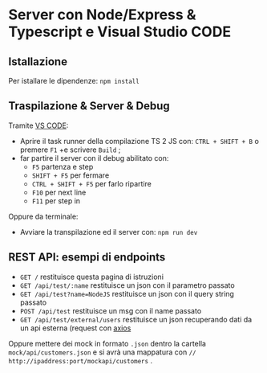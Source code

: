 # Server con Node/Express & Typescript e Visual Studio CODE</h1>

## Istallazione
Per istallare le dipendenze: `npm install`

## Traspilazione & Server & Debug
Tramite [VS CODE](https://code.visualstudio.com/):
* Aprire il task runner della compilazione TS 2 JS con: `CTRL + SHIFT + B` o premere `F1`  +e scrivere `Build` ;
* far partire il server con il debug abilitato con:
    - `F5` partenza e step
    - `SHIFT + F5` per fermare
    - `CTRL + SHIFT + F5` per farlo ripartire
    - `F10` per next line
    - `F11` per step in
                    
Oppure da terminale:
* Avviare la transpilazione ed il server con: `npm run dev`
            
## REST API: esempi di endpoints

* `GET /` restituisce questa pagina di istruzioni
* `GET /api/test/:name` restituisce un json con il parametro passato
* `GET /api/test?name=NodeJS` restituisce un json con il query string passato 
* `POST /api/test` restituisce un msg con il name passato
* `GET /api/test/external/users` restituisce un json recuperando dati da un api esterna (request con [axios](https://github.com/mzabriskie/axios/)

Oppure mettere dei mock in formato `.json` dentro la cartella `mock/api/customers.json` e si avrà una mappatura con `// http://ipaddress:port/mockapi/customers` .

